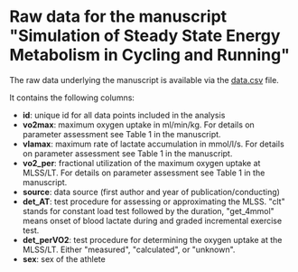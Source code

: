 # Raw data for the manuscript "Simulation of Steady State Energy Metabolism in Cycling and Running"

The raw data underlying the manuscript is available via the [data.csv](https://github.com/smnnlt/suppl-metasim/blob/master/data/data.csv) file.

It contains the following columns:
- **id**: unique id for all data points included in the analysis
- **vo2max**: maximum oxygen uptake in ml/min/kg. For details on parameter assessment see Table 1 in the manuscript.
- **vlamax**: maximum rate of lactate accumulation in mmol/l/s. For details on parameter assessment see Table 1 in the manuscript.
- **vo2_per**: fractional utilization of the maximum oxygen uptake at MLSS/LT. For details on parameter assessment see Table 1 in the manuscript.
- **source**: data source (first author and year of publication/conducting)
- **det_AT**: test procedure for assessing or approximating the MLSS. "clt" stands for constant load test followed by the duration, "get_4mmol" means onset of blood lactate during and graded incremental exercise test.
- **det_perVO2**: test procedure for determining the oxygen uptake at the MLSS/LT. Either "measured", "calculated", or "unknown".
- **sex**: sex of the athlete
